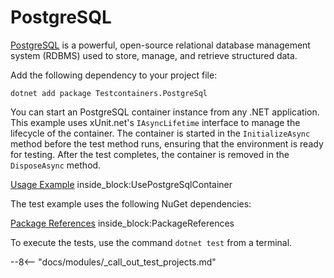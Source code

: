 # PostgreSQL

[PostgreSQL](https://www.postgresql.org/) is a powerful, open-source relational database management system (RDBMS) used to store, manage, and retrieve structured data.

Add the following dependency to your project file:

```console title="NuGet"
dotnet add package Testcontainers.PostgreSql
```

You can start an PostgreSQL container instance from any .NET application. This example uses xUnit.net's `IAsyncLifetime` interface to manage the lifecycle of the container. The container is started in the `InitializeAsync` method before the test method runs, ensuring that the environment is ready for testing. After the test completes, the container is removed in the `DisposeAsync` method.

<!--codeinclude-->
[Usage Example](../../tests/Testcontainers.PostgreSql.Tests/PostgreSqlContainerTest.cs) inside_block:UsePostgreSqlContainer
<!--/codeinclude-->

The test example uses the following NuGet dependencies:

<!--codeinclude-->
[Package References](../../tests/Testcontainers.PostgreSql.Tests/Testcontainers.PostgreSql.Tests.csproj) inside_block:PackageReferences
<!--/codeinclude-->

To execute the tests, use the command `dotnet test` from a terminal.

--8<-- "docs/modules/_call_out_test_projects.md"